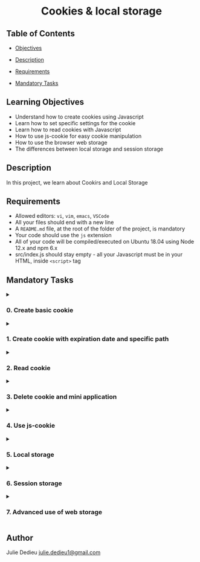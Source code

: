 # <p align="center">Cookies & local storage</p>

## Table of Contents

- [Objectives](#objectives)

- [Description](#Descritpion)

- [Requirements](#requirements)

- [Mandatory Tasks](#mandatory-tasks)

## Learning Objectives

- Understand how to create cookies using Javascript
- Learn how to set specific settings for the cookie
- Learn how to read cookies with Javascript
- How to use js-cookie for easy cookie manipulation
- How to use the browser web storage
- The differences between local storage and session storage

## Description

In this project, we learn about Cookirs and Local Storage

## Requirements

- Allowed editors: `vi`, `vim`, `emacs`, `VSCode`
- All your files should end with a new line
- A `README.md` file, at the root of the folder of the project, is mandatory
- Your code should use the `js` extension
- All of your code will be compiled/executed on Ubuntu 18.04 using Node 12.x and npm 6.x
- src/index.js should stay empty - all your Javascript must be in your HTML, inside `<script>` tag

## Mandatory Tasks

<details close><summary>
  
### 0. Create basic cookie

</summary>

<img src="./img/0-1.png">

<img src="./img/0-2.png">

<img src="./img/0-3.png">

</details>

<details close><summary>

### 1. Create cookie with expiration date and specific path

</summary>

<img src="./img/1.png">

</details>

<details close><summary>

### 2. Read cookie

</summary>

<img src="./img/1.png">

</details>

<details close><summary>

### 3. Delete cookie and mini application

</summary>

<img src="./img/3.png">

</details>

<details close><summary>

### 4. Use js-cookie

</summary>

<img src="./img/4.png">

</details>

<details close><summary>

### 5. Local storage

</summary>

<img src="./img/5-1.png">

<img src="./img/5-2.png">

</details>

<details close><summary>

### 6. Session storage

</summary>

<img src="./img/6-1.png">  

<img src="./img/6-2.png">  

<img src="./img/6-3.png">

<img src="./img/6-4.png">

<img src="./img/6-5.png">

</details>

<details close><summary>

### 7. Advanced use of web storage

</summary>

<img src="./img/7-1.png">

<img src="./img/7-2.png">

</details>

## Author

Julie Dedieu <julie.dedieu1@gmail.com>
